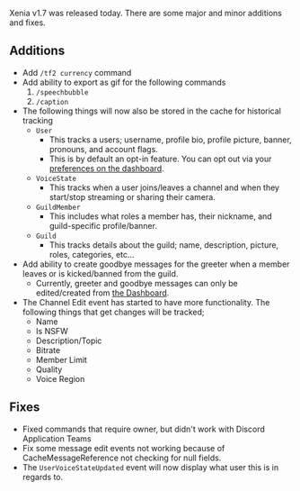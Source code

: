 Xenia v1.7 was released today. There are some major and minor additions and fixes.

## Additions
- Add `/tf2 currency` command
- Add ability to export as gif for the following commands
  1. `/speechbubble`
  2. `/caption`
- The following things will now also be stored in the cache for historical tracking
  - `User`
    - This tracks a users; username, profile bio, profile picture, banner, pronouns, and account flags.
    - This is by default an opt-in feature. You can opt out via your [preferences on the dashboard](https://xb.kate.pet/Preferences).
  - `VoiceState`
    - This tracks when a user joins/leaves a channel and when they start/stop streaming or sharing their camera.
  - `GuildMember`
    - This includes what roles a member has, their nickname, and guild-specific profile/banner.
  - `Guild`
    - This tracks details about the guild; name, description, picture, roles, categories, etc...
- Add ability to create goodbye messages for the greeter when a member leaves or is kicked/banned from the guild.
  - Currently, greeter and goodbye messages can only be edited/created from [the Dashboard](https://xb.kate.pet).
- The Channel Edit event has started to have more functionality. The following things that get changes will be tracked;
  - Name
  - Is NSFW
  - Description/Topic
  - Bitrate
  - Member Limit
  - Quality
  - Voice Region


## Fixes
- Fixed commands that require owner, but didn't work with Discord Application Teams
- Fix some message edit events not working because of CacheMessageReference not checking for null fields.
- The `UserVoiceStateUpdated` event will now display what user this is in regards to.